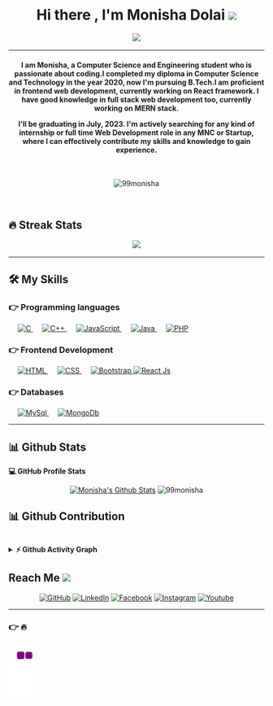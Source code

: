 <h1 align="center">Hi there , I'm Monisha Dolai <img src="https://media.giphy.com/media/hvRJCLFzcasrR4ia7z/giphy.gif" width="35"></h1>
    <p align="center">
      <a href="#"><img src="https://readme-typing-svg.herokuapp.com?lines=Computer+Science+Student;Mern+Stack+Developer;DSA%20|%20REACT%20|%20JAVA%20Enthusiast;Web%20Designer;Always%20learning%20new%20things&center=true&width=500&height=50"></a>
    </p>
   <hr/>
<h4 align="center">I am Monisha, a Computer Science and Engineering student who is passionate about coding.I completed my diploma in Computer Science and Technology in the year 2020, now I'm pursuing B.Tech.I am proficient in frontend web development, currently working on React framework. 
	I have good knowledge in full stack web development too, currently working on MERN stack.

I'll be graduating in July, 2023. I'm actively searching for any kind of internship or full time Web Development role in any MNC or Startup, where I can effectively contribute my skills and knowledge to gain experience.</h4>
<br>
    
   <p align="center"> <img src="https://gpvc.arturio.dev/99monisha?username=99monisha8&label=Profile%20views&color=0e75b6&style=plastic" alt="99monisha" /> </p>
   <br/>
     
    
## 🔥 Streak Stats

<p align="center"> <img src="https://github-readme-streak-stats.herokuapp.com?user=99monisha&theme=blueberry&hide_border=true&date_format=%5BY.%5Dn.j" /> </p>


<hr/>

## 🛠️ My Skills

### 👉 Programming languages

<p align="left"> 
  &emsp; 
<a href="#" target="_blank"> 
    <img alt="C" src="https://img.shields.io/badge/C%20-%232370ED.svg?logo=c&logoColor=white">
	</a>
  &emsp;
  <a href="#" target="_blank"> 
    <img alt="C++" src="https://img.shields.io/badge/C++%20-%2300599C.svg?logo=c%2B%2B&logoColor=white">
  </a> 
  &emsp;
  <a href="#" target="_blank"> 
     <img alt="JavaScript" src="https://img.shields.io/badge/JavaScript%20-%23F7DF1E.svg?logo=javascript&logoColor=black">
   </a>
  &emsp;
  <a href="#" target="_blank"> 
    <img alt="Java" src="https://img.shields.io/badge/Java-%23007396.svg?logo=java&logoColor=white">
  </a>
  &emsp;
  <a href="#">
    <img alt="PHP" src="https://img.shields.io/badge/PHP-%23777BB4.svg?logo=php&logoColor=white"/>
  </a>
</p>


### 👉 Frontend Development
<p align="left"> 
  &emsp; 
  <a href="#" target="_blank"> 
   <img alt="HTML" src="https://img.shields.io/badge/HTML5%20-%23E34F26.svg?logo=html5&logoColor=white">
  </a>   
  &emsp;
  <a href="#" target="_blank">
    <img alt="CSS" src="https://img.shields.io/badge/CSS%20-%231572B6.svg?logo=css3&logoColor=white">
  </a> 
   &emsp;
  <a href="#" target="_blank"> 
    <img alt="Bootstrap" src="https://img.shields.io/badge/Bootstrap-%23563D7C.svg?style=flat&logo=bootstrap&logoColor=white"/>
  </a>
	 <a href="#">
    <img alt="React Js" src="https://img.shields.io/badge/react Js-%23777BB4.svg?logo=React&logoColor=white"/>
  </a>
</p>

### 👉 Databases
<p align="left"> 
  &emsp; 
  <a href="#" target="_blank"> 
   <img alt="MySql" src="https://img.shields.io/badge/MySql%20-%23E34F26.svg?logo=Mysql&logoColor=white">
  </a> 
	&emsp;
  <a href="#" target="_blank"> 
    <img alt="MongoDb" src="https://img.shields.io/badge/MongoDb-%23563D7C.svg?style=flat&logo=MongoDb&logoColor=white"/>
  </a>
	<p/>

<hr/>

## 📊 Github Stats<br/>
<summary><b>💻 GitHub Profile Stats</b></summary>
 
  <p align="center">
    <a href="#"><img alt="Monisha's Github Stats" src="https://github-readme-stats.vercel.app/api?username=99monisha&show_icons=true&count_private=true&theme=blueberry" height="190px"/></a>

<img src="https://github-readme-stats.vercel.app/api/top-langs/?username=99monisha&langs_count=10&show_icons=true&locale=en&layout=compact&theme=blueberry" alt="99monisha" height="190px"/>
<br/>
	</p>
	
## 📊 Github Contribution
<br/>
<details>
<summary><b>⚡ Github Activity Graph</b></summary>
   <a href="https://github.com/99monisha"><img alt="Monisha's Activity Graph" src="https://activity-graph.herokuapp.com/graph?username=99monisha&custom_title=99monisha's%20Activity%20Graph&theme=react-dark" /></a>
  <br/></details>

  ## Reach Me <img src='https://raw.githubusercontent.com/ShahriarShafin/ShahriarShafin/main/Assets/handshake.gif' width="100px">
<p align="center">
	<a href="https://github.com/99monisha"><img src="https://img.icons8.com/bubbles/50/000000/github.png" alt="GitHub"/></a>
	<a href="https://www.linkedin.com/feed/"><img src="https://img.icons8.com/bubbles/50/000000/linkedin.png" alt="LinkedIn"/></a>
	<a href="https://www.facebook.com/"><img src="https://img.icons8.com/bubbles/50/000000/facebook-new.png" alt="Facebook"/></a>
	<a href="#"><img src="https://img.icons8.com/bubbles/50/000000/instagram.png" alt="Instagram"/></a>
	<a href="#"><img src="https://img.icons8.com/bubbles/50/000000/youtube.png" alt="Youtube"/></a>
	
</p>
<hr/>


### 👉 🔥
![snake gif](https://github.com/99monisha/99monisha/blob/output/github-contribution-grid-snake.gif)

